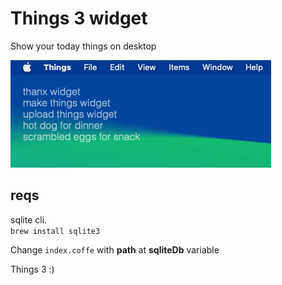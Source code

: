 # Things 3 widget
Show your today things on desktop

![Screenshot](https://github.com/tribeiros/ubersicht-things3/blob/main/screenshot.png)

## reqs
sqlite cli.  
`brew install sqlite3`

Change `index.coffe` with __path__ at **sqliteDb** variable

Things 3 :)


